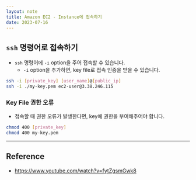 ```yaml
---
layout: note
title: Amazon EC2 - Instance에 접속하기
date: 2023-07-16
---
```





## `ssh` 명령어로 접속하기

- `ssh` 명령어에 `-i` option을 주어 접속할 수 있습니다.
    - `-i` option을 추가하면, key file로 접속 인증을 받을 수 있습니다.

```sh
ssh -i [private_key] [user_name]@[public_ip]
ssh -i ./my-key.pem ec2-user@3.38.246.115
```


### Key File 권한 오류

- 접속할 때 권한 오류가 발생한다면, key에 권한을 부여해주어야 합니다.

```sh
chmod 400 [private_key]
chmod 400 my-key.pem
```




---




## Reference

- <https://www.youtube.com/watch?v=fytZgsmGwk8>
